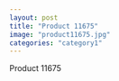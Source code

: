 ```yaml
---
layout: post
title: "Product 11675"
image: "product11675.jpg"
categories: "category1"
---
```

Product 11675
